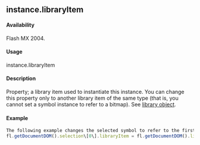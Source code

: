 ## instance.libraryItem

#### Availability

Flash MX 2004.

#### Usage

instance.libraryItem

#### Description

Property; a library item used to instantiate this instance. You can change this property only to another library item of the same type (that is, you cannot set a symbol instance to refer to a bitmap). See [library object](#!AdobeDocs/developers-animatesdk-docs/master/library_object/library_summary.md).

#### Example

```javascript
The following example changes the selected symbol to refer to the first item in the library:
fl.getDocumentDOM().selection\[0\].libraryItem = fl.getDocumentDOM().library.items\[0\];

```